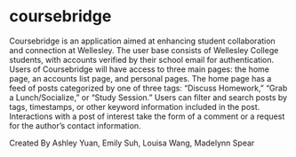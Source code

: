 # coursebridge

Coursebridge is an application aimed at enhancing student collaboration and connection at Wellesley. The user base consists of Wellesley College students, with accounts verified by their school email for authentication. Users of Coursebridge will have access to three main pages: the home page, an accounts list page, and personal pages. The home page has a feed of posts categorized by one of three tags: “Discuss Homework,” “Grab a Lunch/Socialize,” or “Study Session.” Users can filter and search posts by tags, timestamps, or other keyword information included in the post. Interactions with a post of interest take the form of a comment or a request for the author’s contact information.

Created By Ashley Yuan, Emily Suh, Louisa Wang, Madelynn Spear